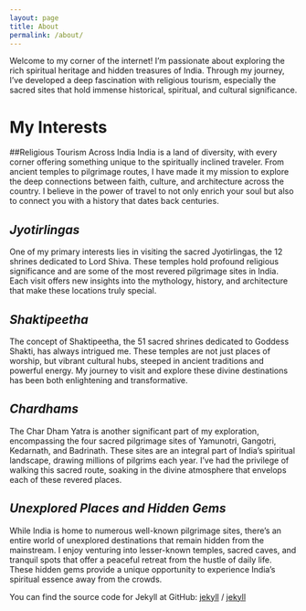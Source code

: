 ```yaml
---
layout: page
title: About
permalink: /about/
---
```


Welcome to my corner of the internet! I’m passionate about exploring the rich spiritual heritage and hidden treasures of India. Through my journey, I’ve developed a deep fascination with religious tourism, especially the sacred sites that hold immense historical, spiritual, and cultural significance.

# **My Interests**

##Religious Tourism Across India
India is a land of diversity, with every corner offering something unique to the spiritually inclined traveler. From ancient temples to pilgrimage routes, I have made it my mission to explore the deep connections between faith, culture, and architecture across the country. I believe in the power of travel to not only enrich your soul but also to connect you with a history that dates back centuries.

## *Jyotirlingas*
One of my primary interests lies in visiting the sacred Jyotirlingas, the 12 shrines dedicated to Lord Shiva. These temples hold profound religious significance and are some of the most revered pilgrimage sites in India. Each visit offers new insights into the mythology, history, and architecture that make these locations truly special.

## *Shaktipeetha*
The concept of Shaktipeetha, the 51 sacred shrines dedicated to Goddess Shakti, has always intrigued me. These temples are not just places of worship, but vibrant cultural hubs, steeped in ancient traditions and powerful energy. My journey to visit and explore these divine destinations has been both enlightening and transformative.

## *Chardhams*
The Char Dham Yatra is another significant part of my exploration, encompassing the four sacred pilgrimage sites of Yamunotri, Gangotri, Kedarnath, and Badrinath. These sites are an integral part of India’s spiritual landscape, drawing millions of pilgrims each year. I’ve had the privilege of walking this sacred route, soaking in the divine atmosphere that envelops each of these revered places.

## *Unexplored Places and Hidden Gems*
While India is home to numerous well-known pilgrimage sites, there’s an entire world of unexplored destinations that remain hidden from the mainstream. I enjoy venturing into lesser-known temples, sacred caves, and tranquil spots that offer a peaceful retreat from the hustle of daily life. These hidden gems provide a unique opportunity to experience India’s spiritual essence away from the crowds.

You can find the source code for Jekyll at GitHub:
[jekyll][jekyll-organization] /
[jekyll](https://github.com/jekyll/jekyll)


[jekyll-organization]: https://github.com/jekyll
